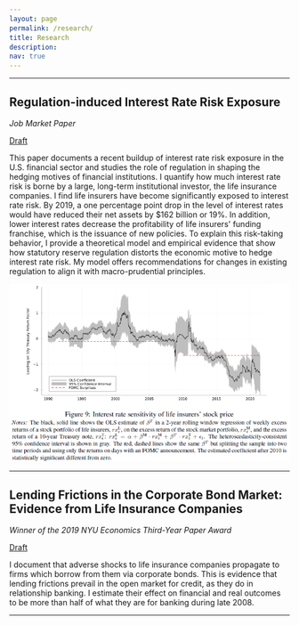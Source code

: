 ```yaml
---
layout: page
permalink: /research/
title: Research
description: 
nav: true
---
```


---

## Regulation-induced Interest Rate Risk Exposure

<em>Job Market Paper</em>

[Draft](/assets/pdf/JMP.pdf)

This paper documents a recent buildup of interest rate risk exposure in the U.S. financial sector and studies the role of regulation in shaping the hedging motives of financial institutions. I quantify how much interest rate risk is borne by a large, long-term institutional investor, the life insurance companies. I find life insurers have become significantly exposed to interest rate risk. By 2019, a one percentage point drop in the level of interest rates would have reduced their net assets by $162 billion or 19%. In addition, lower interest rates decrease the profitability of life insurers' funding franchise, which is the issuance of new policies. To explain this risk-taking behavior, I provide a theoretical model and empirical evidence that show how statutory reserve regulation distorts the economic motive to hedge interest rate risk. My model offers recommendations for changes in existing regulation to align it with macro-prudential principles.

<img src="/assets/img/Market - weekly return FOMC.png" alt="drawing" width="781"/>

---

## Lending Frictions in the Corporate Bond Market: Evidence from Life Insurance Companies

<em>Winner of the 2019 NYU Economics Third-Year Paper Award</em>

[Draft](/assets/pdf/LendingFrictions.pdf)

I document that adverse shocks to life insurance companies propagate to firms which borrow from them via corporate bonds. This is evidence that lending frictions prevail in the open market for credit, as they do in relationship banking. I estimate their effect on financial and real outcomes to be more than half of what they are for banking during late 2008.

---
